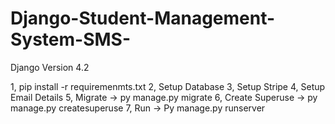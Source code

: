 ﻿# Django-Student-Management-System-SMS-

Django Version 4.2

1, pip install -r requiremenmts.txt
2, Setup Database
3, Setup Stripe
4, Setup Email Details
5, Migrate -> py manage.py migrate
6, Create Superuse -> py manage.py createsuperuse
7, Run -> Py manage.py runserver
